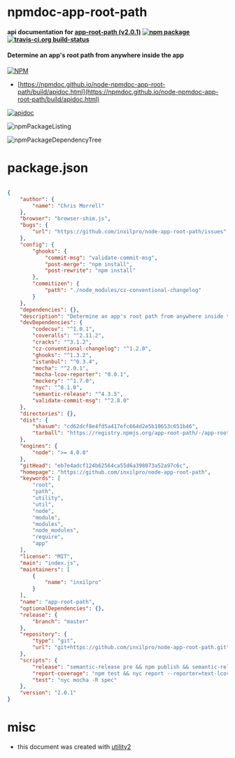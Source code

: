 # npmdoc-app-root-path

#### api documentation for  [app-root-path (v2.0.1)](https://github.com/inxilpro/node-app-root-path)  [![npm package](https://img.shields.io/npm/v/npmdoc-app-root-path.svg?style=flat-square)](https://www.npmjs.org/package/npmdoc-app-root-path) [![travis-ci.org build-status](https://api.travis-ci.org/npmdoc/node-npmdoc-app-root-path.svg)](https://travis-ci.org/npmdoc/node-npmdoc-app-root-path)

#### Determine an app's root path from anywhere inside the app

[![NPM](https://nodei.co/npm/app-root-path.png?downloads=true&downloadRank=true&stars=true)](https://www.npmjs.com/package/app-root-path)

- [https://npmdoc.github.io/node-npmdoc-app-root-path/build/apidoc.html](https://npmdoc.github.io/node-npmdoc-app-root-path/build/apidoc.html)

[![apidoc](https://npmdoc.github.io/node-npmdoc-app-root-path/build/screenCapture.buildCi.browser.%252Ftmp%252Fbuild%252Fapidoc.html.png)](https://npmdoc.github.io/node-npmdoc-app-root-path/build/apidoc.html)

![npmPackageListing](https://npmdoc.github.io/node-npmdoc-app-root-path/build/screenCapture.npmPackageListing.svg)

![npmPackageDependencyTree](https://npmdoc.github.io/node-npmdoc-app-root-path/build/screenCapture.npmPackageDependencyTree.svg)



# package.json

```json

{
    "author": {
        "name": "Chris Morrell"
    },
    "browser": "browser-shim.js",
    "bugs": {
        "url": "https://github.com/inxilpro/node-app-root-path/issues"
    },
    "config": {
        "ghooks": {
            "commit-msg": "validate-commit-msg",
            "post-merge": "npm install",
            "post-rewrite": "npm install"
        },
        "commitizen": {
            "path": "./node_modules/cz-conventional-changelog"
        }
    },
    "dependencies": {},
    "description": "Determine an app's root path from anywhere inside the app",
    "devDependencies": {
        "codecov": "^1.0.1",
        "coveralls": "^2.11.2",
        "cracks": "^3.1.2",
        "cz-conventional-changelog": "^1.2.0",
        "ghooks": "^1.3.2",
        "istanbul": "^0.3.4",
        "mocha": "^2.0.1",
        "mocha-lcov-reporter": "0.0.1",
        "mockery": "^1.7.0",
        "nyc": "^8.1.0",
        "semantic-release": "^4.3.5",
        "validate-commit-msg": "^2.8.0"
    },
    "directories": {},
    "dist": {
        "shasum": "cd62dcf8e4fd5a417efc664d2e5b10653c651b46",
        "tarball": "https://registry.npmjs.org/app-root-path/-/app-root-path-2.0.1.tgz"
    },
    "engines": {
        "node": ">= 4.0.0"
    },
    "gitHead": "eb7e4adcf124b62564ca55d6a398073a52a97c6c",
    "homepage": "https://github.com/inxilpro/node-app-root-path",
    "keywords": [
        "root",
        "path",
        "utility",
        "util",
        "node",
        "module",
        "modules",
        "node_modules",
        "require",
        "app"
    ],
    "license": "MIT",
    "main": "index.js",
    "maintainers": [
        {
            "name": "inxilpro"
        }
    ],
    "name": "app-root-path",
    "optionalDependencies": {},
    "release": {
        "branch": "master"
    },
    "repository": {
        "type": "git",
        "url": "git+https://github.com/inxilpro/node-app-root-path.git"
    },
    "scripts": {
        "release": "semantic-release pre && npm publish && semantic-release post",
        "report-coverage": "npm test && nyc report --reporter=text-lcov > coverage.lcov && codecov",
        "test": "nyc mocha -R spec"
    },
    "version": "2.0.1"
}
```



# misc
- this document was created with [utility2](https://github.com/kaizhu256/node-utility2)
